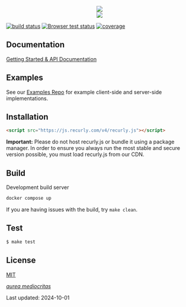 <p align="center">
  <img src="http://i.imgur.com/7s94rRK.png">
  <br>
  <img src="https://i.imgur.com/768rLjE.gif">
</p>

[![build status][travis-image]][travis-url]
[![Browser test status][browserstack-image]][browserstack-url]
[![coverage][coverage-image]][coverage-url]

## Documentation

[Getting Started & API Documentation][docs]

## Examples

See our [Examples Repo][examples] for example client-side and server-side
implementations.

## Installation

```html
<script src="https://js.recurly.com/v4/recurly.js"></script>
```

**Important:** Please do not host recurly.js or bundle it using a package manager. In order to ensure you always run the most stable and secure version possible, you must load recurly.js from our CDN.

## Build
Development build server
```bash
docker compose up
```

If you are having issues with the build, try `make clean`.

## Test
```bash
$ make test
```

## License

[MIT][license]

[*aurea mediocritas*][aristotle]

[climate-url]: https://codeclimate.com/github/recurly/recurly-js
[climate-image]: http://img.shields.io/codeclimate/github/recurly/recurly-js.svg?style=flat-square
[coverage-url]: https://coveralls.io/github/recurly/recurly-js
[coverage-image]: https://img.shields.io/coveralls/github/recurly/recurly-js.svg?style=flat-square
[browserstack-url]: https://automate.browserstack.com/public-build/MDJrZjliTlUvTjkzVGFzZ2ZpT1FHZ011aS9RUS9QQXE2ZlBZNUZJWWRGND0tLUcwbzUxYUF3QUt6dnM5aHJBb0lWNWc9PQ==--e8dfaeba4b9697fa5fc4ee5e245d44e5d9ad9d99%
[browserstack-image]: https://automate.browserstack.com/badge.svg?badge_key=MDJrZjliTlUvTjkzVGFzZ2ZpT1FHZ011aS9RUS9QQXE2ZlBZNUZJWWRGND0tLUcwbzUxYUF3QUt6dnM5aHJBb0lWNWc9PQ==--e8dfaeba4b9697fa5fc4ee5e245d44e5d9ad9d99%
[travis-url]: https://travis-ci.com/recurly/recurly-js/builds
[travis-image]: https://img.shields.io/travis/com/recurly/recurly-js/master.svg?style=flat-square

[docs]: https://developers.recurly.com/pages/recurly-js.html
[examples]: https://github.com/recurly/recurly-js-examples
[component]: http://github.com/component/component
[license]: LICENSE.md
[aristotle]: https://en.wikipedia.org/wiki/Golden_mean_(philosophy)

Last updated: 2024-10-01
